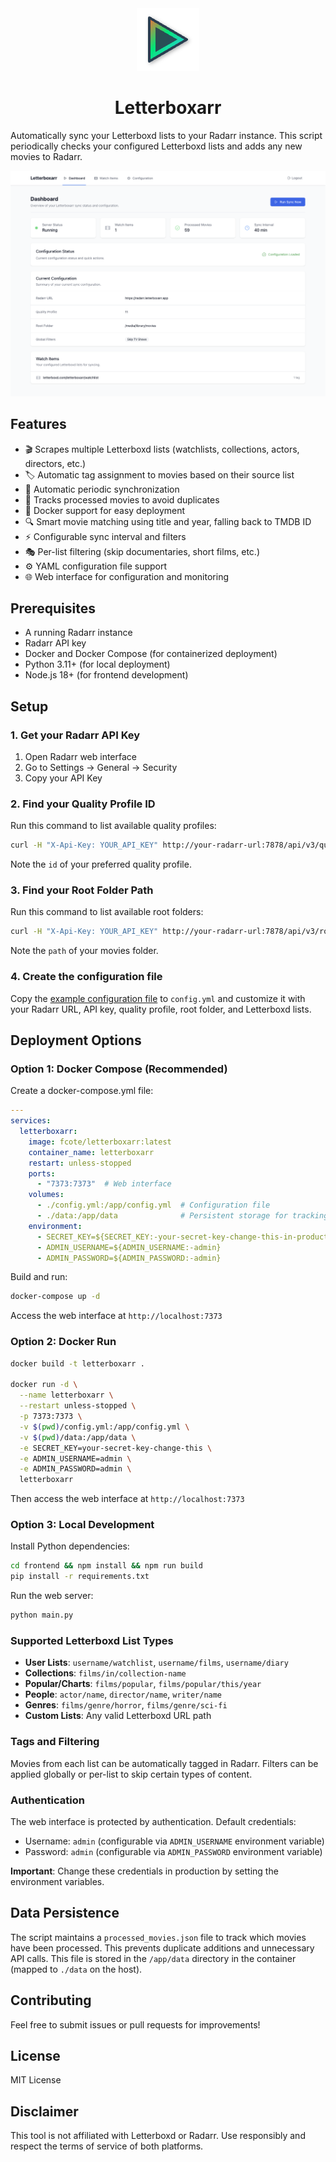 <div align="center">

<img src="frontend/public/assets/icon.png" alt="Letterboxarr Logo" width="100">

# Letterboxarr

</div>

Automatically sync your Letterboxd lists to your Radarr instance. This script periodically checks your configured Letterboxd lists and adds any new movies to Radarr.

![Letterboxarr Preview](screenshots/dashboard.png)

## Features

- 🎬 Scrapes multiple Letterboxd lists (watchlists, collections, actors, directors, etc.)
- 🏷️ Automatic tag assignment to movies based on their source list
- 🔄 Automatic periodic synchronization
- 📝 Tracks processed movies to avoid duplicates
- 🐳 Docker support for easy deployment
- 🔍 Smart movie matching using title and year, falling back to TMDB ID
- ⚡ Configurable sync interval and filters
- 🎭 Per-list filtering (skip documentaries, short films, etc.)
- ⚙️ YAML configuration file support
- 🌐 Web interface for configuration and monitoring

## Prerequisites

- A running Radarr instance
- Radarr API key
- Docker and Docker Compose (for containerized deployment)
- Python 3.11+ (for local deployment)
- Node.js 18+ (for frontend development)

## Setup

### 1. Get your Radarr API Key

1. Open Radarr web interface
2. Go to Settings → General → Security
3. Copy your API Key

### 2. Find your Quality Profile ID

Run this command to list available quality profiles:
```bash
curl -H "X-Api-Key: YOUR_API_KEY" http://your-radarr-url:7878/api/v3/qualityprofile
```

Note the `id` of your preferred quality profile.

### 3. Find your Root Folder Path

Run this command to list available root folders:
```bash
curl -H "X-Api-Key: YOUR_API_KEY" http://your-radarr-url:7878/api/v3/rootfolder
```

Note the `path` of your movies folder.

### 4. Create the configuration file

Copy the [example configuration file](examples/config.example.yml) to `config.yml` and customize it with your Radarr URL, API key, quality profile, root folder, and Letterboxd lists.

## Deployment Options

### Option 1: Docker Compose (Recommended)

Create a docker-compose.yml file:

```yaml
---
services:
  letterboxarr:
    image: fcote/letterboxarr:latest
    container_name: letterboxarr
    restart: unless-stopped
    ports:
      - "7373:7373"  # Web interface
    volumes:
      - ./config.yml:/app/config.yml  # Configuration file
      - ./data:/app/data              # Persistent storage for tracking processed movies
    environment:
      - SECRET_KEY=${SECRET_KEY:-your-secret-key-change-this-in-production}
      - ADMIN_USERNAME=${ADMIN_USERNAME:-admin}
      - ADMIN_PASSWORD=${ADMIN_PASSWORD:-admin}
```

Build and run:
```bash
docker-compose up -d
```

Access the web interface at `http://localhost:7373`

### Option 2: Docker Run

```bash
docker build -t letterboxarr .

docker run -d \
  --name letterboxarr \
  --restart unless-stopped \
  -p 7373:7373 \
  -v $(pwd)/config.yml:/app/config.yml \
  -v $(pwd)/data:/app/data \
  -e SECRET_KEY=your-secret-key-change-this \
  -e ADMIN_USERNAME=admin \
  -e ADMIN_PASSWORD=admin \
  letterboxarr
```

Then access the web interface at `http://localhost:7373`

### Option 3: Local Development

Install Python dependencies:
```bash
cd frontend && npm install && npm run build
pip install -r requirements.txt
```

Run the web server:
```bash
python main.py
```

### Supported Letterboxd List Types

- **User Lists**: `username/watchlist`, `username/films`, `username/diary`
- **Collections**: `films/in/collection-name`
- **Popular/Charts**: `films/popular`, `films/popular/this/year`
- **People**: `actor/name`, `director/name`, `writer/name`
- **Genres**: `films/genre/horror`, `films/genre/sci-fi`
- **Custom Lists**: Any valid Letterboxd URL path

### Tags and Filtering

Movies from each list can be automatically tagged in Radarr. Filters can be applied globally or per-list to skip certain types of content.

### Authentication

The web interface is protected by authentication. Default credentials:
- Username: `admin` (configurable via `ADMIN_USERNAME` environment variable)
- Password: `admin` (configurable via `ADMIN_PASSWORD` environment variable)

**Important**: Change these credentials in production by setting the environment variables.

## Data Persistence

The script maintains a `processed_movies.json` file to track which movies have been processed. This prevents duplicate additions and unnecessary API calls. This file is stored in the `/app/data` directory in the container (mapped to `./data` on the host).

## Contributing

Feel free to submit issues or pull requests for improvements!

## License

MIT License

## Disclaimer

This tool is not affiliated with Letterboxd or Radarr. Use responsibly and respect the terms of service of both platforms.